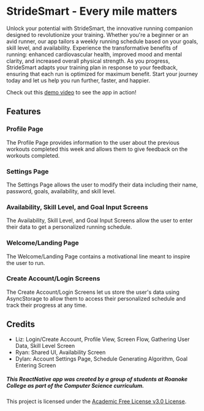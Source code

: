 # StrideSmart - Every mile matters

Unlock your potential with StrideSmart, the innovative running companion designed to revolutionize your training. Whether you're a beginner or an avid runner, our app tailors a weekly running schedule based on your goals, skill level, and availability. Experience the transformative benefits of running: enhanced cardiovascular health, improved mood and mental clarity, and increased overall physical strength. As you progress, StrideSmart adapts your training plan in response to your feedback, ensuring that each run is optimized for maximum benefit. Start your journey today and let us help you run further, faster, and happier.

Check out this [demo video]() to see the app in action!

## Features

### Profile Page
The Profile Page provides information to the user about the previous workouts completed this week and allows them to give feedback on the workouts completed.

### Settings Page
The Settings Page allows the user to modify their data including their name, password, goals, availability, and skill level.

### Availability, Skill Level, and Goal Input Screens
The Availability, Skill Level, and Goal Input Screens allow the user to enter their data to get a personalized running schedule.

### Welcome/Landing Page
The Welcome/Landing Page contains a motivational line meant to inspire the user to run.

### Create Account/Login Screens
The Create Account/Login Screens let us store the user's data using AsyncStorage to allow them to access their personalized schedule and track their progress at any time.

## Credits
- Liz: Login/Create Account, Profile View, Screen Flow, Gathering User Data, Skill Level Screen
- Ryan: Shared UI, Availability Screen
- Dylan: Account Settings Page, Schedule Generating Algorithm, Goal Entering Screen
  
##### This ReactNative app was created by a group of students at Roanoke College as part of the Computer Science curriculum.

This project is licensed under the [Academic Free License v3.0 License](LICENSE).
